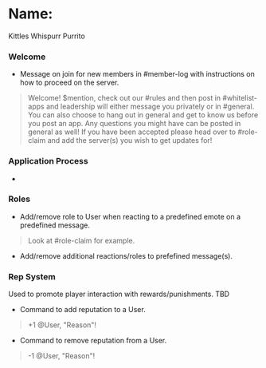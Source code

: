 # Name:
Kittles
Whispurr
Purrito

### Welcome
- Message on join for new members in #member-log with instructions on how to proceed on the server. 
>Welcome! $mention, check out our #rules and then post in #whitelist-apps and leadership will either message you privately or in #general. You can also choose to hang out in general and get to know us before you post an app. Any questions you might have can be posted in general as well! If you have been accepted please head over to #role-claim and add the server(s) you wish to get updates for!

### Application Process
- 

### Roles
- Add/remove role to User when reacting to a predefined emote on a predefined message.
>Look at #role-claim for example.
- Add/remove additional reactions/roles to prefefined message(s).

### Rep System
Used to promote player interaction with rewards/punishments. TBD
- Command to add reputation to a User.
>+1 @User, "Reason"!
- Command to remove reputation from a User.
>-1 @User, "Reason"!
